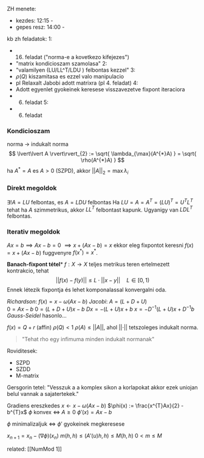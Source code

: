 ZH menete:
- kezdes: 12:15 - 
- gepes resz: 14:00 - 

kb zh feladatok:
1:
- 16. feladat ("norma-e a kovetkezo kifejezes")
- "matrix kondicioszam szamolasa"
2:
- "valamilyen (LU/LL^T/LDU ) felbontas kezzel"
3:
- $\rho(Q)$ kiszamitasa es ezzel valo manipulacio
- pl Relaxalt Jabobi adott matrixra (pl 4. feladat)
4:
- Adott egyenlet gyokeinek keresese visszavezetve fixpont iteraciora
- 6. feladat
5:
- 6. feladat

### Kondicioszam
norma $\to$ indukalt norma
$$
\lvert\lvert A \rvert\rvert_{2}  := \sqrt{ \lambda_{\max}(A^{*}A) } = \sqrt{ \rho(A^{*}A) }
$$
ha $A^{*} = A$ es $A > 0$ (SZPD), akkor $\lvert\lvert A \rvert\rvert_{2} = \max \lambda_{i}$

### Direkt megoldok
$\exists! A = LU$ felbontas, es $A = LDU$ felbontas
Ha $LU = A = A^{T} = (LU)^{T} = U^{T}L^{T}$ tehat ha $A$ szimmetrikus, akkor $LL^{T}$ felbontast kapunk.
Ugyanigy van $LDL^{T}$ felbontas.

### Iterativ megoldok
$Ax = b \implies Ax - b = 0$  $\implies x + (Ax - b) = x$ ekkor eleg fixpontot keresni $f(x) = x + (Ax -b)$ fuggvenyre $f(x^{*}) = x^{*}$.

**Banach-fixpont tétel*** $f: X \to X$ teljes metrikus teren ertelmezett kontrakcio, tehat
$$
\lvert\lvert f(x) - f(y) \rvert\rvert  \leq L \cdot \lvert\lvert x - y \rvert\rvert  \quad L \in [0, 1)
$$
Ennek létezik fixpontja és lehet komponalassal konvergalni oda.

*Richardson*: $f(x) = x - \omega (Ax - b)$
*Jacobi*:
$A = ( L + D + U)$  
$0 = Ax - b$
$0 = ( L + D + U)x - b$
$Dx = -(L + U) x + b$
$x = -D^{-1}(L + U)x + D^{-1}b$
*Gauss-Seidel* hasonlo...

$f(x) = Q + r$ (affin)
$\rho(Q) < 1$
$\rho(A) \leq \lvert\lvert A \rvert\rvert$, ahol $\lvert\lvert \cdot \rvert\rvert$ tetszoleges indukalt norma.
> "Tehat rho egy infimuma minden indukalt normanak"

Roviditesek:
- SZPD
- SZDD
- M-matrix

Gersgorin tetel: "Vesszuk a a komplex sikon a korlapokat akkor ezek uniojan belul vannak a sajatertekek."

Gradiens ereszkedes
$x \leftarrow x - \omega (Ax - b)$
$\phi(x) := \frac{x^{T}Ax}{2} - b^{T}x$     $\phi$ konvex $\iff$ $A \geq 0$
$\phi'(x) = Ax - b$

$\phi$ minimalizaljuk $\iff$ $\phi'$ gyokeinek megkeresese

$x_{n + 1} = x_{n} - (\nabla\phi)(x_{n})$
$m(h, h) \leq (A'(u)h, h) \leq M(h, h)$
$0 < m \leq M$





related: [[NumMod 1]]